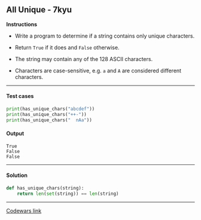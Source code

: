 ## All Unique - 7kyu

**Instructions**

- Write a program to determine if a string contains only unique characters. 

- Return `True` if it does and `False` otherwise.

- The string may contain any of the 128 ASCII characters. 

- Characters are case-sensitive, e.g. `a` and `A` are considered different characters.

---

#### Test cases

```python
print(has_unique_chars("abcdef"))
print(has_unique_chars("++-"))
print(has_unique_chars("  nAa"))
```

#### Output 

```
True
False
False
```

---

#### Solution

```python
def has_unique_chars(string):
    return len(set(string)) == len(string)
```

---

[Codewars link](https://www.codewars.com/kata/553e8b195b853c6db4000048)
